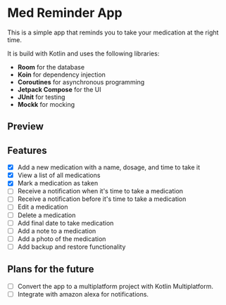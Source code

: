 # Med Reminder App

This is a simple app that reminds you to take your medication at the right time.

It is build with Kotlin and uses the following libraries:
- **Room** for the database
- **Koin** for dependency injection
- **Coroutines** for asynchronous programming
- **Jetpack Compose** for the UI
- **JUnit** for testing
- **Mockk** for mocking

## Preview

## Features
- [x] Add a new medication with a name, dosage, and time to take it
- [x] View a list of all medications
- [x] Mark a medication as taken
- [ ] Receive a notification when it's time to take a medication
- [ ] Receive a notification before it's time to take a medication
- [ ] Edit a medication
- [ ] Delete a medication
- [ ] Add final date to take medication
- [ ] Add a note to a medication
- [ ] Add a photo of the medication
- [ ] Add backup and restore functionality

## Plans for the future
- [ ] Convert the app to a multiplatform project with Kotlin Multiplatform.
- [ ] Integrate with amazon alexa for notifications.